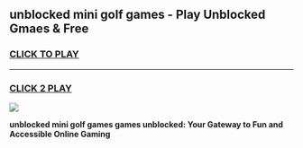 
## unblocked mini golf games - Play Unblocked Gmaes & Free
<h3>
<a href="https://premium.freeplayer.one?title=unblocked_mini_golf_games&ref=19F">CLICK TO PLAY</a></h3>
<hr>

<h3>
<a href="https://premium.freeplayer.one?title=unblocked_mini_golf_games&ref=19F">CLICK 2 PLAY</a>
  
</h3>

<a href="https://premium.freeplayer.one?title=unblocked_mini_golf_games&ref=19F/"><img src="https://clearcache.store/games.png"></a>


**unblocked mini golf games games unblocked: Your Gateway to Fun and Accessible Online Gaming**
